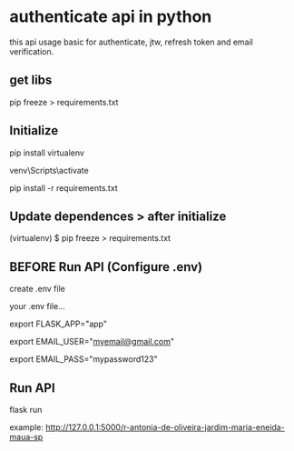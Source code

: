 # authenticate api in python

this api usage basic for authenticate, jtw, refresh token and email verification.

## get libs
pip freeze > requirements.txt

## Initialize
pip install virtualenv

venv\Scripts\activate 

pip install -r requirements.txt

## Update dependences > after initialize
(virtualenv) $ pip freeze > requirements.txt

## BEFORE Run API (Configure .env)
create .env file

your .env file...

export FLASK_APP="app"

export EMAIL_USER="myemail@gmail.com"

export EMAIL_PASS="mypassword123"

## Run API
flask run


example:
http://127.0.0.1:5000/r-antonia-de-oliveira-jardim-maria-eneida-maua-sp
